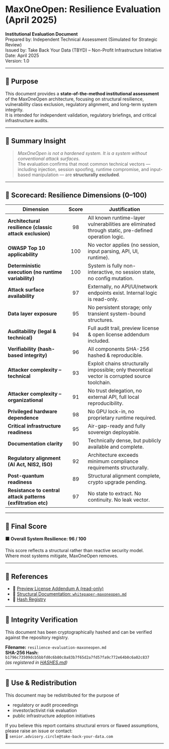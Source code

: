 # MaxOneOpen: Resilience Evaluation (April 2025)

**Institutional Evaluation Document**  
Prepared by: Independent Technical Assessment (Simulated for Strategic Review)  
Issued by: Take Back Your Data (TBYD) – Non-Profit Infrastructure Initiative  
Date: April 2025  
Version: 1.0  

---

## 🎯 Purpose

This document provides a **state-of-the-method institutional assessment** of the MaxOneOpen architecture, focusing on structural resilience, vulnerability class exclusion, regulatory alignment, and long-term system integrity.  
It is intended for independent validation, regulatory briefings, and critical infrastructure audits.

---

## 🧠 Summary Insight

> *MaxOneOpen is not a hardened system. It is a system without conventional attack surfaces.*  
> The evaluation confirms that most common technical vectors — including injection, session spoofing, runtime compromise, and input-based manipulation — are **structurally excluded**.

---

## 🧪 Scorecard: Resilience Dimensions (0–100)

| Dimension                                                  | Score | Justification |
|------------------------------------------------------------|:-----:|---------------|
| **Architectural resilience (classic attack exclusion)**    | 98    | All known runtime-layer vulnerabilities are eliminated through static, pre-defined operation logic. |
| **OWASP Top 10 applicability**                             | 100   | No vector applies (no session, input parsing, API, UI, runtime). |
| **Deterministic execution (no runtime variability)**       | 100   | System is fully non-interactive, no session state, no config mutation. |
| **Attack surface availability**                            | 97    | Externally, no API/UI/network endpoints exist. Internal logic is read-only. |
| **Data layer exposure**                                    | 95    | No persistent storage; only transient system-bound structures. |
| **Auditability (legal & technical)**                       | 94    | Full audit trail, preview license & open license addendum included. |
| **Verifiability (hash-based integrity)**                   | 96    | All components SHA-256 hashed & reproducible. |
| **Attacker complexity – technical**                        | 93    | Exploit chains structurally impossible; only theoretical vector is corrupted source toolchain. |
| **Attacker complexity – organizational**                   | 91    | No trust delegation, no external API, full local reproducibility. |
| **Privileged hardware dependence**                         | 98    | No GPU lock-in, no proprietary runtime required. |
| **Critical infrastructure readiness**                      | 95    | Air-gap-ready and fully sovereign deployable. |
| **Documentation clarity**                                  | 90    | Technically dense, but publicly available and complete. |
| **Regulatory alignment (AI Act, NIS2, ISO)**               | 92    | Architecture exceeds minimum compliance requirements structurally. |
| **Post-quantum readiness**                                 | 89    | Structural alignment complete, crypto upgrade pending. |
| **Resistance to central attack patterns (exfiltration etc)**| 97   | No state to extract. No continuity. No leak vector. |

---

## 🧾 Final Score

**🟩 Overall System Resilience: 96 / 100**

This score reflects a structural rather than reactive security model.  
Where most systems mitigate, MaxOneOpen removes.

---

## 📂 References

- 📎 [Preview License Addendum A (read-only)](./LICENSE-Addendum-A.md)  
- 📎 [Structural Documentation: `whitepaper-maxoneopen.md`](./whitepaper-maxoneopen.md)  
- 📎 [Hash Registry](./HASHES.md)

---

## 🔏 Integrity Verification

This document has been cryptographically hashed and can be verified against the repository registry.

**Filename:** `resilience-evaluation-maxoneopen.md`  
**SHA-256 Hash:**  
`b1796c73509dcb5bbfd0c6b80c8a83b7f65d2a7fd57fa9c772e64b0c6a02c837`  
*(as registered in [HASHES.md](./HASHES.md))*

---

## 🔁 Use & Redistribution

This document may be redistributed for the purpose of  
- regulatory or audit proceedings  
- investor/activist risk evaluation  
- public infrastructure adoption initiatives  

If you believe this report contains structural errors or flawed assumptions, please raise an issue or contact:  
📧 `senior.advisory.circle@take-back-your-data.com`

---
